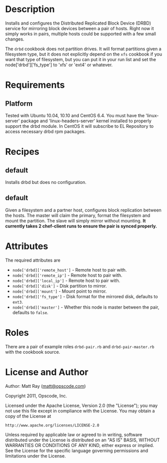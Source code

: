 Description
===========
Installs and configures the Distributed Replicated Block Device (DRBD) service for mirroring block devices between a pair of hosts. Right now it simply works in pairs, multiple hosts could be supported with a few small changes.

The `drbd` cookbook does not partition drives. It will format partitions given a filesystem type, but it does not explicitly depend on the `xfs` cookbook if you want that type of filesystem, but you can put it in your run list and set the node['drbd']['fs_type'] to 'xfs' or 'ext4' or whatever.

Requirements
============
Platform
--------
Tested with Ubuntu 10.04, 10.10 and CentOS 6.4. You must have the 'linux-server' package and 'linux-headers-server' kernel installed to properly support the drbd module. In CentOS it will subscribe to EL Repository to access necessary drbd rpm packages.

Recipes
=======
default
-------
Installs drbd but does no configuration.

default
-------
Given a filesystem and a partner host, configures block replication between the hosts. The master will claim the primary, format the filesystem and mount the partition. The slave will simply mirror without mounting. **It currently takes 2 chef-client runs to ensure the pair is synced properly.**

Attributes
==========
The required attributes are

* `node['drbd]['remote_host']` - Remote host to pair with.
* `node['drbd]['remote_ip']` - Remote host to pair with.
* `node['drbd]['local_ip']` - Remote host to pair with.
* `node['drbd]['disk']` - Disk partition to mirror.
* `node['drbd]['mount']` - Mount point to mirror.
* `node['drbd]['fs_type']` - Disk format for the mirrored disk, defaults to `ext3`.
* `node['drbd]['master']` - Whether this node is master between the pair, defaults to `false`.

Roles
=====
There are a pair of example roles `drbd-pair.rb` and `drbd-pair-master.rb` with the cookbook source.

License and Author
==================

Author: Matt Ray (<matt@opscode.com>)

Copyright 2011, Opscode, Inc.

Licensed under the Apache License, Version 2.0 (the "License");
you may not use this file except in compliance with the License.
You may obtain a copy of the License at

    http://www.apache.org/licenses/LICENSE-2.0

Unless required by applicable law or agreed to in writing, software
distributed under the License is distributed on an "AS IS" BASIS,
WITHOUT WARRANTIES OR CONDITIONS OF ANY KIND, either express or implied.
See the License for the specific language governing permissions and
limitations under the License.
